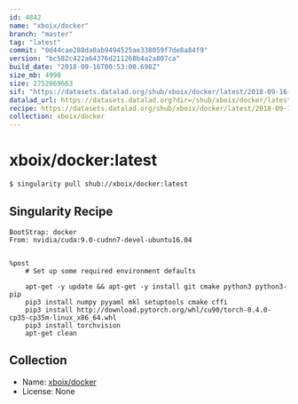 ```yaml
---
id: 4842
name: "xboix/docker"
branch: "master"
tag: "latest"
commit: "0d44cae288da0ab9494525ae338059f7de8a84f9"
version: "bc582c422a64376d211268b4a2a807ca"
build_date: "2018-09-16T00:53:00.698Z"
size_mb: 4998
size: 2752069663
sif: "https://datasets.datalad.org/shub/xboix/docker/latest/2018-09-16-0d44cae2-bc582c42/bc582c422a64376d211268b4a2a807ca.simg"
datalad_url: https://datasets.datalad.org?dir=/shub/xboix/docker/latest/2018-09-16-0d44cae2-bc582c42/
recipe: https://datasets.datalad.org/shub/xboix/docker/latest/2018-09-16-0d44cae2-bc582c42/Singularity
collection: xboix/docker
---
```


# xboix/docker:latest

```bash
$ singularity pull shub://xboix/docker:latest
```

## Singularity Recipe

```singularity
BootStrap: docker
From: nvidia/cuda:9.0-cudnn7-devel-ubuntu16.04


%post
    # Set up some required environment defaults

    apt-get -y update && apt-get -y install git cmake python3 python3-pip
    pip3 install numpy pyyaml mkl setuptools cmake cffi
    pip3 install http://download.pytorch.org/whl/cu90/torch-0.4.0-cp35-cp35m-linux_x86_64.whl  
    pip3 install torchvision
    apt-get clean
```

## Collection

 - Name: [xboix/docker](https://github.com/xboix/docker)
 - License: None

